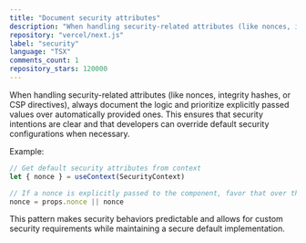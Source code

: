 ```yaml
---
title: "Document security attributes"
description: "When handling security-related attributes (like nonces, integrity hashes, or CSP directives), always document the logic and prioritize explicitly passed values over automatically provided ones."
repository: "vercel/next.js"
label: "security"
language: "TSX"
comments_count: 1
repository_stars: 120000
---
```


When handling security-related attributes (like nonces, integrity hashes, or CSP directives), always document the logic and prioritize explicitly passed values over automatically provided ones. This ensures that security intentions are clear and that developers can override default security configurations when necessary.

Example:
```javascript
// Get default security attributes from context
let { nonce } = useContext(SecurityContext)

// If a nonce is explicitly passed to the component, favor that over the automatic handling
nonce = props.nonce || nonce
```

This pattern makes security behaviors predictable and allows for custom security requirements while maintaining a secure default implementation.